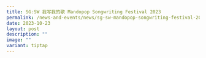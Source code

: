 ```yaml
---
title: SG:SW 我写我的歌 Mandopop Songwriting Festival 2023
permalink: /news-and-events/news/sg-sw-mandopop-songwriting-festival-2023/
date: 2023-10-23
layout: post
description: ""
image: ""
variant: tiptap
---
```

